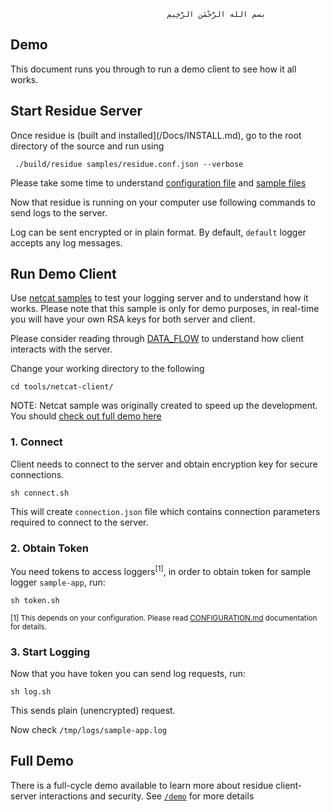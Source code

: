                                        ‫بسم الله الرَّحْمَنِ الرَّحِيمِ

## Demo
This document runs you through to run a demo client to see how it all works.

## Start Residue Server
Once residue is (built and installed](/Docs/INSTALL.md), go to the root directory of the source and run using

```
 ./build/residue samples/residue.conf.json --verbose
```

Please take some time to understand [configuration file](/samples/residue.conf.json) and [sample files](/samples)

Now that residue is running on your computer use following commands to send logs to the server.

Log can be sent encrypted or in plain format. By default, `default` logger accepts any log messages.

## Run Demo Client
Use [netcat samples](/tools/netcat-client/) to test your logging server and to understand how it works. Please note that this sample is only for demo purposes, in real-time you will have your own RSA keys for both server and client.

Please consider reading through [DATA_FLOW](/docs/DATA_FLOW.md) to understand how client interacts with the server.

Change your working directory to the following

```
cd tools/netcat-client/
```

NOTE: Netcat sample was originally created to speed up the development. You should [check out full demo here](/demo/)

### 1. Connect
Client needs to connect to the server and obtain encryption key for secure connections.

```
sh connect.sh
```

This will create `connection.json` file which contains connection parameters required to connect to the server.

### 2. Obtain Token
You need tokens to access loggers<sup>[1]</sup>, in order to obtain token for sample logger `sample-app`, run:

```
sh token.sh
```

<sup>[1] This depends on your configuration. Please read [CONFIGURATION.md](/docs/CONFIGURATION.md) documentation for details.</sup>

### 3. Start Logging
Now that you have token you can send log requests, run:

```
sh log.sh
```

This sends plain (unencrypted) request.

Now check `/tmp/logs/sample-app.log`

## Full Demo
There is a full-cycle demo available to learn more about residue client-server interactions and security. See [`/demo`](/demo/) for more details


